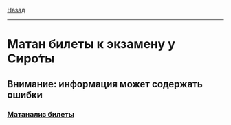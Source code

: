 [Назад](../mathan.md)
***
# Матан билеты к экзамену у Сиро́ты
## Внимание: информация может содержать ошибки
### [Матанализ билеты](https://github.com/user-attachments/files/18512079/_.docx)
